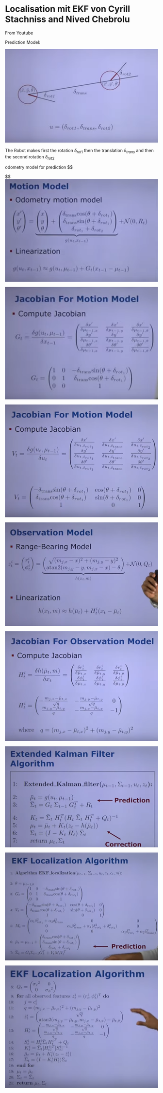 # Localisation mit EKF von Cyrill Stachniss and Nived Chebrolu

From Youtube

Prediction Model:

![image-20210524133644489](.\image-20210524133644489.png)

The Robot makes first the rotation $\delta_{rot1}$ then the translation $\delta_{trans}$ and then the second rotation $\delta_{rot2}$ 

odometry model for prediction
$$

$$
![image-20210525132708388](.\image-20210525132708388.png)

![image-20210525132753664](.\image-20210525132753664.png)

![image-20210525132910046](.\image-20210525132910046.png)

![image-20210525132955320](.\image-20210525132955320.png)

![image-20210525133129949](.\image-20210525133129949.png)

![image-20210525133238748](.\image-20210525133238748.png)

![image-20210525133328665](.\image-20210525133328665.png)

![image-20210525133431879](.\image-20210525133431879.png)
